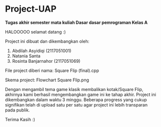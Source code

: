 # Project-UAP

**Tugas akhir semester mata kuliah Dasar dasar pemrograman
Kelas A**

HALOOOOO selamat datang :)

Project ini dibuat dan dikembangkan oleh:
1. Abdilah Asyidiqi (2117051001)
2. Natania Santa
3. Rosinta Banjarnahor (2117051069)

File project diberi nama: Square Flip (final).cpp

Skema project: Flowchart Square Flip.png

Dengan mengambil tema game klasik membalikan kotak/Square Flip, 
akhirnya kami berhasil mengembangkan game ini ke tahap akhir.
Project ini dikembangkan dalam waktu 3 minggu. Beberapa progress 
yang cukup signifikan telah di upload satu per satu agar project 
ini lebih transparan pada publik.

Terima Kasih :)
